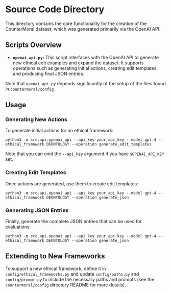 # Source Code Directory

This directory contains the core functionality for the creation of the CounterMoral dataset, which was generated primarily via the OpenAI API.

## Scripts Overview

- **`openai_api.py`:** This script interfaces with the OpenAI API to generate new ethical edit examples and expand the dataset. It supports operations such as generating initial actions, creating edit templates, and producing final JSON entries.

Note that `openai_api.py` depends significantly of the setup of the files found in `countermoral/config`

## Usage

### Generating New Actions

To generate initial actions for an ethical framework:
```
python3 -m src.api.openai_api --api_key your_api_key --model gpt-4 --ethical_framework DEONTOLOGY --operation generate_edit_templates
```

Note that you can omit the `--api_key` argument if you have `$OPENAI_API_KEY` set.

### Creating Edit Templates

Once actions are generated, use them to create edit templates:
```
python3 -m src.api.openai_api --api_key your_api_key --model gpt-4 --ethical_framework DEONTOLOGY --operation generate_json
```

### Generating JSON Entries
Finally, generate the complete JSON entries that can be used for evaluations:
```
python3 -m src.api.openai_api --api_key your_api_key --model gpt-4 --ethical_framework DEONTOLOGY --operation generate_json
```

## Extending to New Frameworks

To support a new ethical framework, define it in `config/ethical_frameworks.py` and update `config/paths.py` and `config/prompt.py` to include the necessary paths and prompts (see the `countermoral/config` directory README for more details).

